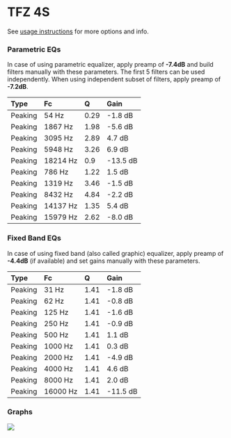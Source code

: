 # TFZ 4S
See [usage instructions](https://github.com/jaakkopasanen/AutoEq#usage) for more options and info.

### Parametric EQs
In case of using parametric equalizer, apply preamp of **-7.4dB** and build filters manually
with these parameters. The first 5 filters can be used independently.
When using independent subset of filters, apply preamp of **-7.2dB**.

| Type    | Fc       |    Q | Gain     |
|:--------|:---------|:-----|:---------|
| Peaking | 54 Hz    | 0.29 | -1.8 dB  |
| Peaking | 1867 Hz  | 1.98 | -5.6 dB  |
| Peaking | 3095 Hz  | 2.89 | 4.7 dB   |
| Peaking | 5948 Hz  | 3.26 | 6.9 dB   |
| Peaking | 18214 Hz | 0.9  | -13.5 dB |
| Peaking | 786 Hz   | 1.22 | 1.5 dB   |
| Peaking | 1319 Hz  | 3.46 | -1.5 dB  |
| Peaking | 8432 Hz  | 4.84 | -2.2 dB  |
| Peaking | 14137 Hz | 1.35 | 5.4 dB   |
| Peaking | 15979 Hz | 2.62 | -8.0 dB  |

### Fixed Band EQs
In case of using fixed band (also called graphic) equalizer, apply preamp of **-4.4dB**
(if available) and set gains manually with these parameters.

| Type    | Fc       |    Q | Gain     |
|:--------|:---------|:-----|:---------|
| Peaking | 31 Hz    | 1.41 | -1.8 dB  |
| Peaking | 62 Hz    | 1.41 | -0.8 dB  |
| Peaking | 125 Hz   | 1.41 | -1.6 dB  |
| Peaking | 250 Hz   | 1.41 | -0.9 dB  |
| Peaking | 500 Hz   | 1.41 | 1.1 dB   |
| Peaking | 1000 Hz  | 1.41 | 0.3 dB   |
| Peaking | 2000 Hz  | 1.41 | -4.9 dB  |
| Peaking | 4000 Hz  | 1.41 | 4.6 dB   |
| Peaking | 8000 Hz  | 1.41 | 2.0 dB   |
| Peaking | 16000 Hz | 1.41 | -11.5 dB |

### Graphs
![](https://raw.githubusercontent.com/jaakkopasanen/AutoEq/master/results/crinacle/harman_in-ear_2017-1/TFZ%204S/TFZ%204S.png)